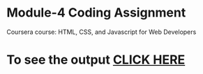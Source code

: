 
# Module-4 Coding Assignment

Coursera course: HTML, CSS, and Javascript for Web Developers

# To see the output [CLICK HERE]()
